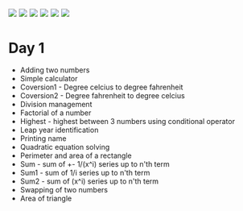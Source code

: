 ![](https://img.shields.io/badge/git-fff7f8?colorA=faf0f0&colorB=db4823&style=for-the-badge&logo=git)
![](https://img.shields.io/badge/github-fff7f8?colorA=080808&colorB=8a8a8a&style=for-the-badge&logo=github)
![](https://img.shields.io/badge/for-you-099450?colorA=b0c92e&colorB=487d3e&style=for-the-badge)
![](https://img.shields.io/badge/check_it-out-bee5ed?colorA=3fc5d1&colorB=469acf&style=for-the-badge)
![](https://img.shields.io/badge/java-learned-bee5ed?colorA=70a8c4&colorB=007396&style=for-the-badge&logo=java)
![](https://img.shields.io/badge/visual_studio_code-1.47.3-181717?colorA=ae36d6&style=for-the-badge&logo=visual-studio-code)
---
# Day 1
   * Adding two numbers
   * Simple calculator
   * Coversion1 - Degree celcius to degree fahrenheit
   * Coversion2 - Degree fahrenheit to degree celcius
   * Division management
   * Factorial of a number
   * Highest - highest between 3 numbers using conditional operator
   * Leap year identification
   * Printing name
   * Quadratic equation solving
   * Perimeter and area of a rectangle
   * Sum - sum of +- 1/(x^i) series up to n'th term
   * Sum1 - sum of 1/i series up to n'th term
   * Sum2 - sum of (x^i) series up to n'th term
   * Swapping of two numbers
   * Area of triangle
